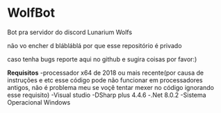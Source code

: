 # WolfBot
Bot pra servidor do discord Lunarium Wolfs

não vo encher d blábláblá por que esse repositório é privado

caso tenha bugs reporte aqui no github e sugira coisas por favor:)

**Requisitos**
-processador x64 de 2018 ou mais recente(por causa de instruções e etc esse código pode não funcionar em processadores antigos, não é problema meu se voçê tentar mexer no código ignorando esse requisito)
-Visual studio
-DSharp plus 4.4.6
-.Net 8.0.2
-Sistema Operacional Windows
